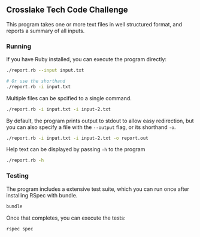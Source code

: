 ## Crosslake Tech Code Challenge

This program takes one or more text files in well structured format, and
reports a summary of all inputs.

### Running

If you have Ruby installed, you can execute the program directly:
```sh
./report.rb --input input.txt

# Or use the shorthand
./report.rb -i input.txt
```

Multiple files can be spcified to a single command.
```sh
./report.rb -i input.txt -i input-2.txt
```

By default, the program prints output to stdout to allow easy redirection, but
you can also specify a file with the `--output` flag, or its shorthand `-o`.
```sh
./report.rb -i input.txt -i input-2.txt -o report.out
```

Help text can be displayed by passing `-h` to the program
```sh
./report.rb -h
```

### Testing

The program includes a extensive test suite, which you can run once after
installing RSpec with bundle.
```sh
bundle
```

Once that completes, you can execute the tests:
```sh
rspec spec
```
